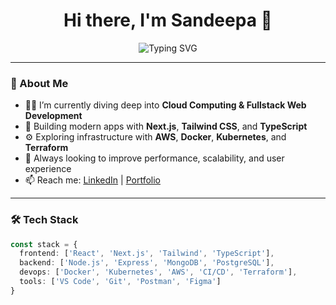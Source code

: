 <h1 align="center">Hi there, I'm Sandeepa 👋</h1>

<p align="center">
  <img src="https://readme-typing-svg.demolab.com?font=Fira+Code&size=24&pause=1000&center=true&vCenter=true&width=435&lines=Cloud+Engineer+in+the+Making;Next.js+%7C+React+%7C+Tailwind+Wizard;Tech+Tinkerer+%26+Problem+Solver" alt="Typing SVG" />
</p>

---

### 🌟 About Me

- 🧑‍💻 I’m currently diving deep into **Cloud Computing & Fullstack Web Development**
- 🚀 Building modern apps with **Next.js**, **Tailwind CSS**, and **TypeScript**
- ⚙️ Exploring infrastructure with **AWS**, **Docker**, **Kubernetes**, and **Terraform**
- 🎯 Always looking to improve performance, scalability, and user experience
- 📫 Reach me: [LinkedIn](https://www.linkedin.com/in/your-link) | [Portfolio](https://your-portfolio-link)

---

### 🛠️ Tech Stack

```ts
const stack = {
  frontend: ['React', 'Next.js', 'Tailwind', 'TypeScript'],
  backend: ['Node.js', 'Express', 'MongoDB', 'PostgreSQL'],
  devops: ['Docker', 'Kubernetes', 'AWS', 'CI/CD', 'Terraform'],
  tools: ['VS Code', 'Git', 'Postman', 'Figma']
}
